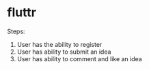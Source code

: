 fluttr
======


Steps: 
1) User has the ability to register
2) User has ability to submit an idea
3) User has ability to comment and like an idea
